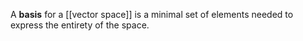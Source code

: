 A **basis** for a [[vector space]] is a minimal set of elements needed to express the entirety of the space.